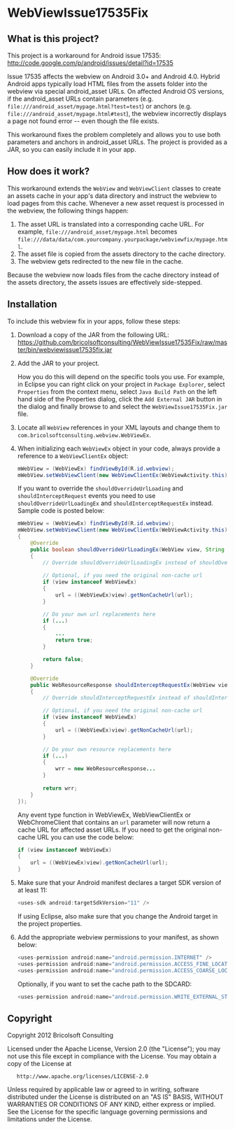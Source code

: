 WebViewIssue17535Fix
====================

What is this project?
---------------------
This project is a workaround for Android issue 17535: http://code.google.com/p/android/issues/detail?id=17535

Issue 17535 affects the webview on Android 3.0+ and Android 4.0. Hybrid Android apps typically load HTML files from the assets folder into the webview via special android_asset URLs. On affected Android OS versions, if the android_asset URLs contain parameters (e.g. `file:///android_asset/mypage.html?test=test`) or anchors (e.g. `file:///android_asset/mypage.html#test`), the webview incorrectly displays a page not found error -- even though the file exists.

This workaround fixes the problem completely and allows you to use both parameters and anchors in android_asset URLs. The project is provided as a JAR, so you can easily include it in your app.

How does it work?
-----------------

This workaround extends the `WebView` and `WebViewClient` classes to create an assets cache in your app's data directory and instruct the webview to load pages from this cache. Whenever a new asset request is processed in the webview, the following things happen:

1. The asset URL is translated into a corresponding cache URL. For example, `file:///android_asset/mypage.html` becomes `file:///data/data/com.yourcompany.yourpackage/webviewfix/mypage.html`.
2. The asset file is copied from the assets directory to the cache directory.
3. The webview gets redirected to the new file in the cache.

Because the webview now loads files from the cache directory instead of the assets directory, the assets issues are effectively side-stepped.

Installation
------------
To include this webview fix in your apps, follow these steps:

1. Download a copy of the JAR from the following URL: https://github.com/bricolsoftconsulting/WebViewIssue17535Fix/raw/master/bin/webviewissue17535fix.jar
2. Add the JAR to your project.

   How you do this will depend on the specific tools you use. For example, in Eclipse you can right click on your project in `Package Explorer`, select `Properties` from the context menu, select `Java Build Path` on the left hand side of the Properties dialog, click the `Add External JAR` button in the dialog and finally browse to and select the `WebViewIssue17535Fix.jar` file.
   
3. Locate all `WebView` references in your XML layouts and change them to `com.bricolsoftconsulting.webview.WebViewEx`.
4. When initializing each `WebViewEx` object in your code, always provide a reference to a `WebViewClientEx` object:

    ```java
    mWebView = (WebViewEx) findViewById(R.id.webview);
    mWebView.setWebViewClient(new WebViewClientEx(WebViewActivity.this));
    ```

   If you want to override the `shouldOverrideUrlLoading` and `shouldInterceptRequest` events you need to use `shouldOverrideUrlLoadingEx` and `shouldInterceptRequestEx` instead. Sample code is posted below:

    ```java
    mWebView = (WebViewEx) findViewById(R.id.webview);
    mWebView.setWebViewClient(new WebViewClientEx(WebViewActivity.this)
    {
        @Override
        public boolean shouldOverrideUrlLoadingEx(WebView view, String url)
        {
            // Override shouldOverrideUrlLoadingEx instead of shouldOverrideUrlLoading
            
            // Optional, if you need the original non-cache url
            if (view instanceof WebViewEx)
            {
                url = ((WebViewEx)view).getNonCacheUrl(url);
            }

            // Do your own url replacements here
            if (...)
            {
                ...
                return true;
            }

            return false;
        }

        @Override
        public WebResourceResponse shouldInterceptRequestEx(WebView view, String url)
        {
            // Override shouldInterceptRequestEx instead of shouldInterceptRequest

            // Optional, if you need the original non-cache url
            if (view instanceof WebViewEx)
            {
                url = ((WebViewEx)view).getNonCacheUrl(url);
            }

            // Do your own resource replacements here
            if (...)
            {
                wrr = new WebResourceResponse...
            }
				
            return wrr;
        }
    });
    ```
    
    Any event type function in WebViewEx, WebViewClientEx or WebChromeClient that contains an `url` parameter will now return a cache URL for affected asset URLs. If you need to get the original non-cache URL you can use the code below:
    
    ```java
    if (view instanceof WebViewEx)
    {
        url = ((WebViewEx)view).getNonCacheUrl(url);
    }
    ```

5. Make sure that your Android manifest declares a target SDK version of at least 11:

    ```java
    <uses-sdk android:targetSdkVersion="11" />
    ```
    
   If using Eclipse, also make sure that you change the Android target in the project properties.

6. Add the appropriate webview permissions to your manifest, as shown below:

    ```java
    <uses-permission android:name="android.permission.INTERNET" />
    <uses-permission android:name="android.permission.ACCESS_FINE_LOCATION" />
    <uses-permission android:name="android.permission.ACCESS_COARSE_LOCATION" />
    ```

   Optionally, if you want to set the cache path to the SDCARD:
   
    ```java
    <uses-permission android:name="android.permission.WRITE_EXTERNAL_STORAGE" />
    ```

Copyright
---------
Copyright 2012 Bricolsoft Consulting

Licensed under the Apache License, Version 2.0 (the "License"); you may not use this file except in compliance with the License. You may obtain a copy of the License at

       http://www.apache.org/licenses/LICENSE-2.0

Unless required by applicable law or agreed to in writing, software distributed under the License is distributed on an "AS IS" BASIS, WITHOUT WARRANTIES OR CONDITIONS OF ANY KIND, either express or implied. See the License for the specific language governing permissions and limitations under the License.